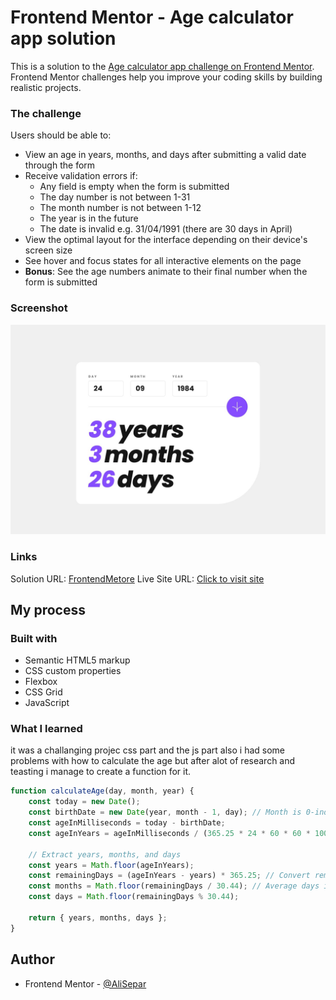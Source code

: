 # Frontend Mentor - Age calculator app solution

This is a solution to the [Age calculator app challenge on Frontend Mentor](https://www.frontendmentor.io/challenges/age-calculator-app-dF9DFFpj-Q). Frontend Mentor challenges help you improve your coding skills by building realistic projects. 

### The challenge

Users should be able to:
- View an age in years, months, and days after submitting a valid date through the form
- Receive validation errors if:
  - Any field is empty when the form is submitted
  - The day number is not between 1-31
  - The month number is not between 1-12
  - The year is in the future
  - The date is invalid e.g. 31/04/1991 (there are 30 days in April)
- View the optimal layout for the interface depending on their device's screen size
- See hover and focus states for all interactive elements on the page
- **Bonus**: See the age numbers animate to their final number when the form is submitted

### Screenshot

![](./design/desktop-completed.jpg)

### Links

Solution URL: [FrontendMetore](https://www.frontendmentor.io/solutions/age-calculator-app-vgZOX6dKuE)
Live Site URL: [Click to visit site](https://roaring-kitten-50c2dc.netlify.app/)

## My process

### Built with

- Semantic HTML5 markup
- CSS custom properties
- Flexbox
- CSS Grid
- JavaScript

### What I learned
it was a challanging projec css part and the js part also i had some problems with how to calculate the age but after alot of research and teasting i manage to create a function for it.

```js
function calculateAge(day, month, year) {
    const today = new Date();
    const birthDate = new Date(year, month - 1, day); // Month is 0-indexed, so subtract 1
    const ageInMilliseconds = today - birthDate;
    const ageInYears = ageInMilliseconds / (365.25 * 24 * 60 * 60 * 1000); // Considering leap years

    // Extract years, months, and days
    const years = Math.floor(ageInYears);
    const remainingDays = (ageInYears - years) * 365.25; // Convert remaining years to days
    const months = Math.floor(remainingDays / 30.44); // Average days in a month
    const days = Math.floor(remainingDays % 30.44);

    return { years, months, days };
}
```
## Author

<!-- - Website - [Add your name here](https://www.your-site.com) -->
- Frontend Mentor - [@AliSepar](https://www.frontendmentor.io/profile/AliSepar)

